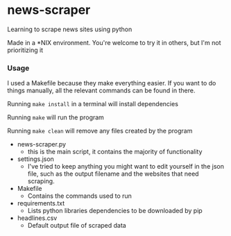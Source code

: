 # news-scraper
Learning to scrape news sites using python

Made in a \*NIX environment. You're welcome to try it in others, but I'm not prioritizing it

### Usage
I used a Makefile because they make everything easier. If you want to do things manually, all the relevant commands can be found in there.

Running `make install` in a terminal will install dependencies

Running `make` will run the program

Running `make clean` will remove any files created by the program

* news-scraper.py
  * this is the main script, it contains the majority of functionality
* settings.json
  * I've tried to keep anything you might want to edit yourself in the json file, such as the output filename and the websites that need scraping.
* Makefile
  * Contains the commands used to run
* requirements.txt
  * Lists python libraries dependencies to be downloaded by pip
* headlines.csv
  * Default output file of scraped data
